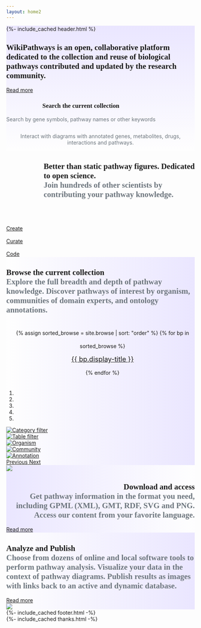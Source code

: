 ```yaml
---
layout: home2
---
```

<div style="background: linear-gradient(0deg, #fefefe, #eae6ff 100%);">
  {%- include_cached header.html %}
<section id="intro"> 
  <main class="home-page-content" aria-label="Content">
    <div class="wrapper">   
      <div class="outer-container">
        <div class="row-main gy-5 py-5" style="display:flex; flex-wrap: wrap;">
          <div class="col-5 mx-auto" style="display:flex;">
            <div class="bg-gradient p-3">
              <div class="container">
                <h2 style="font-family:Poppins"><b>WikiPathways</b> is an open, collaborative platform dedicated to the collection and reuse of biological pathways contributed and updated by the research community.
                </h2>
                <a class="btn btn-sm btn-front" href="/about.html">Read more</a>
                <div class="row-main-single gy-5 py-5" style="display:flex; flex-wrap: wrap;">
                  <div class="col-9 mx-auto>">
                    <div class="container">
                      <h3 style="font-family:Poppins; text-align: center; font-size:larger"><b>Search the current collection</b>
                      </h3>
                      <div id="blue-searchbox"> 
   <script> 
	 (function() {
	   var gcse = document.createElement("script");
	   gcse.type = "text/javascript";
	   gcse.async = true;
	   gcse.src = "https://cse.google.com/cse.js?cx=c1b9a23fc5f2875e3";
	   var s = document.getElementsByTagName("script")[0];
	   s.parentNode.insertBefore(gcse, s);
	 })();
	 window.onload = function()
	 { 
	   var searchBox1 =  document.getElementById("gsc-i-id1");
	   searchBox1.placeholder=" ";
	   searchBox1.title="Search WikiPathways"; 
	   var searchBox2 =  document.getElementById("gsc-i-id2");
	   searchBox2.placeholder=" e.g., ACE or cancer";
	   searchBox2.title="Search WikiPathways"; 
	 }
   </script>
    <gcse:search></gcse:search>
                      </div>
                      <p style="color: #6c757d;text-align: center">Search by gene symbols, pathway names or other keywords</p>
                    </div>
                  </div>
                </div>
              </div>
            </div>
          </div>
          <div class="col-6 mx-auto gy-4 py-4" style="display:flex;">
            <div class="container">
              <a href="/pathways/WP554.html">
                <div class="wp554-gif"></div> 
              </a>
              <p style="color: #6c757d;text-align: center">Interact with diagrams with annotated genes, metabolites, drugs, interactions and pathways.</p>
            </div>
          </div> 
        </div>
      </div>
    </div>
  </main>
</section>
</div>
<section id="join"> 
    <div class="wrapper">   
      <div class="outer-container" >
        <div class="row-main-single gy-6 py-5" style="display:flex; flex-wrap: wrap;">
          <div class="col-11 mx-auto" style="display:flex;">
            <div class="bg-gradient p-3">
              <div class="container">
                <h2 style="font-family:Poppins; margin-left:100px;"><b>Better than static pathway figures. Dedicated to open science.</b><br/><span style="color: #6c757d;"> Join hundreds of other scientists by contributing your pathway knowledge.</span></h2>
              </div>
            </div>
          </div>
          <div class="col-1" style="display:flex;">
          </div>
          <div class="col-6 mx-auto" style="display:flex;">
            <div class="bg-gradient p-3">
              <div class="container">
              <a href="/rmd/stats">
                <div class="stats-gif"></div> 
              </a>
              </div>
            </div>
          </div>
          <div class="col-1 mx-auto" style="display:flex;">
            <div class="container">
                <br/><br/><br/><a class="btn btn-sm btn-front" href="/help.html">Create</a>
                <br/><br/><a class="btn btn-sm btn-front" href="/help.html">Curate</a>
                <br/><br/><a class="btn btn-sm btn-front" href="https://github.com/wikipathways/wikipathways-development" target="_blank">Code</a>
            </div>
          </div> 
          <div class="col-1" style="display:flex;">
          </div>
        </div>
      </div> 
    </div>
</section>
<section id="browse">
    <div class="wrapper">   
      <div class="outer-container" style="background: linear-gradient(90deg, #fefefe, #eae6ff 100%);">
        <div class="row-main gy-5 py-5" style="display:flex; flex-wrap: wrap;">
          <div class="col-5 mx-auto" style="display:flex;">
            <div class="bg-gradient p-3">
              <div class="container">
                <h2 style="font-family:Poppins"><b>Browse the current collection</b><br/><span style="color: #6c757d;">Explore the full breadth and depth of pathway knowledge. Discover pathways of interest by organism, communities of domain experts, and ontology annotations.</span></h2>
                <div class="row-main-single gy-3 py-3" style="display:flex; flex-wrap: wrap;">
                  <div class="col-1" style="display:flex;">
                  </div>
                  <div class="col-7 mx-auto>">
                    <div class="container">
                       <ul style="list-style: none; margin-left:-13px; line-height:250%; text-align:center">
      {% assign sorted_browse = site.browse | sort: "order" %} 
      {% for bp in sorted_browse %}
        <li><a class="btn btn-sm {{bp.btn-class}}" style="font-size:large" href="{{bp.url}}"> {{ bp.display-title }}</a></li>
      {% endfor %}
                      </ul>              
                    </div>
                  </div>
                </div>
              </div>
            </div>
          </div>
          <div class="col-5 mx-auto" style="display:flex;">
            <div class="container">
            <div id="carouselBrowse" class="carousel slide" data-ride="carousel">
  <ol class="carousel-indicators">
    <li data-target="#carouselBrowse" data-slide-to="0" class="active"></li>
    <li data-target="#carouselBrowse" data-slide-to="1"></li>
    <li data-target="#carouselBrowse" data-slide-to="2"></li>
    <li data-target="#carouselBrowse" data-slide-to="3"></li>
    <li data-target="#carouselBrowse" data-slide-to="4"></li>
  </ol>
  <div class="carousel-inner">
    <div class="carousel-item active">
      <a href="/browse/filters.html">
      <img class="d-block w-100" src="/assets/img/slideshow/browse-1.png" alt="Category filter">
      </a>
    </div>
    <div class="carousel-item">
          <a href="/browse/table.html">
      <img class="d-block w-100" src="/assets/img/slideshow/browse-2.png" alt="Table filter">
      </a>
    </div>
    <div class="carousel-item">
          <a href="/browse/organisms.html">
      <img class="d-block w-100" src="/assets/img/slideshow/browse-3.png" alt="Organism">
      </a>
    </div>
    <div class="carousel-item">
          <a href="/browse/communities.html">
      <img class="d-block w-100" src="/assets/img/slideshow/browse-4.png" alt="Community">
      </a>
    </div>
    <div class="carousel-item">
          <a href="/browse/annotations.html">
      <img class="d-block w-100" src="/assets/img/slideshow/browse-5.png" alt="Annotation">
      </a>
    </div>
  </div>
  <a class="carousel-control-prev" href="#carouselBrowse" role="button" data-slide="prev">
    <span class="carousel-control-prev-icon" aria-hidden="true"></span>
    <span class="sr-only">Previous</span>
  </a>
  <a class="carousel-control-next" href="#carouselBrowse" role="button" data-slide="next">
    <span class="carousel-control-next-icon" aria-hidden="true"></span>
    <span class="sr-only">Next</span>
  </a>
</div>
            </div>
          </div> 
        </div>
      </div>
    </div>
</section>
<section id="access"> 
    <div class="wrapper">   
      <div class="outer-container" style="background: linear-gradient(270deg, #fefefe, #eae6ff 100%);">
        <div class="row-main gy-5 py-5" style="display:flex; flex-wrap: wrap;">
          <div class="col-5 mx-auto" style="display:flex;">
            <div class="bg-gradient p-3">
              <div class="container">
                <img src="/assets/img/overview-figure-1.jpg"/> 
              </div>
            </div>
          </div>
          <div class="col-5 mx-auto" style="display:flex;">
            <div class="container">
                <h2 style="font-family:Poppins; text-align:right"><b>Download and access</b><br/><span style="color: #6c757d;">Get pathway information in the format you need, including GPML (XML), GMT, RDF, SVG and PNG.  Access our content  from your favorite language. </span></h2>
                 <a class="btn btn-sm btn-front" href="/about.html">Read more</a>
            </div>
          </div> 
        </div>
      </div>
    </div>
</section>
<section id="analyze"> 
    <div class="wrapper">   
      <div class="outer-container" style="background: linear-gradient(90deg, #fefefe, #eae6ff 100%);">
        <div class="row-main gy-5 py-5" style="display:flex; flex-wrap: wrap;">
          <div class="col-5 mx-auto" style="display:flex;">
            <div class="bg-gradient p-3">
              <div class="container">
                <h2 style="font-family:Poppins"><b>Analyze and Publish</b><br/><span style="color: #6c757d;">Choose from dozens of online and local software tools to perform pathway analysis. Visualize your data in the context of pathway diagrams. Publish results as images with links back to an active and dynamic database.</span></h2>
                 <a class="btn btn-sm btn-front" href="/about.html">Read more</a>
              </div>
            </div>
          </div>
          <div class="col-5 mx-auto" style="display:flex;">
            <div class="container">
                <img src="/assets/img/overview-figure-1.jpg"/> 
            </div>
          </div> 
        </div>
      </div>
    </div>
</section>
{%- include_cached footer.html -%}
<div class="wrapper">
  <div class="thanks-wrapper">
    {%- include_cached thanks.html -%}
  </div>
</div>

